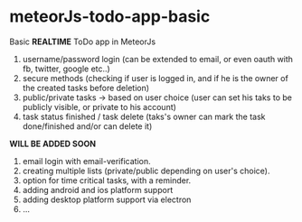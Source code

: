 # meteorJs-todo-app-basic
Basic **REALTIME** ToDo app in MeteorJs

1. username/password login (can be extended to email, or even oauth with fb, twitter, google etc..)
2. secure methods (checking if user is logged in, and if he is the owner of the created tasks before deletion)
3. public/private tasks -> based on user choice (user can set his taks to be publicly visible, or private to his account)
4. task status finished  / task delete (taks's owner can mark the task done/finished and/or can delete it)

**WILL BE ADDED SOON**

1. email login with email-verification.
2. creating multiple lists (private/public depending on user's choice).
3. option for time critical tasks, with a reminder.
4. adding android and ios platform support
5. adding desktop platform support via electron
6. ...


